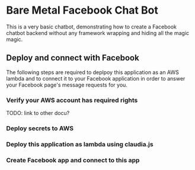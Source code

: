 # Bare Metal Facebook Chat Bot

This is a very basic chatbot, demonstrating how to create a Facebook chatbot backend without any framework wrapping and hiding all the magic magic.

## Deploy and connect with Facebook

The following steps are required to deplpoy this application as an AWS lambda and to connect it to your Facebook application in order to answer your Facebook page's message requests for you.

### Verify your AWS account has required rights

TODO: link to other docu?

### Deploy secrets to AWS

### Deploy this application as lambda using claudia.js

### Create Facebook app and connect to this app